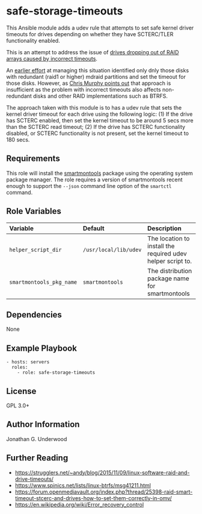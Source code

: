 safe-storage-timeouts
=====================

This Ansible module adds a udev rule that attempts to set safe kernel driver timeouts for drives depending on whether they have SCTERC/TLER functionality enabled.

This is an attempt to address the issue of [drives dropping out of RAID arrays caused by incorrect timeouts](https://strugglers.net/~andy/blog/2015/11/09/linux-software-raid-and-drive-timeouts/).

An [earlier effort](https://github.com/jonathanunderwood/mdraid-safe-timeouts) at managing this situation identified only dnly those disks with redundant (raid1 or higher) mdraid partitions and set the timeout for those disks. However, as [Chris Murphy points out](https://www.spinics.net/lists/raid/msg60784.html) that approach is insufficient as the problem with incorrect timeouts also affects non-redundant disks and other RAID implementations such as BTRFS.

The approach taken with this module is to has a udev rule that sets the kernel driver timeout for each drive using the following logic: (1) If the drive has SCTERC enabled, then set the kernel timeout to be around 5 secs more than the SCTERC read timeout; (2) If the drive has SCTERC functionality disabled, or SCTERC functionality is not present, set the kernel timeout to 180 secs.


Requirements
------------

This role will install the [smartmontools](https://www.smartmontools.org/) package using the operating system package manager. The role requires a version of smartmontools recent enough to support the `--json` command line option of the `smartctl` command.


Role Variables
--------------

| Variable                 | Default               | Description                                                 |
| :--                      | :--                   | :--                                                         |
| `helper_script_dir`      | `/usr/local/lib/udev` | The location to install the required udev helper script to. |
| `smartmontools_pkg_name` | `smartmontools`       | The distribution package name for smartmontools             |


Dependencies
------------

None

Example Playbook
----------------

    - hosts: servers
      roles:
        - role: safe-storage-timeouts


License
-------

GPL 3.0+

Author Information
------------------

Jonathan G. Underwood

Further Reading
---------------

- https://strugglers.net/~andy/blog/2015/11/09/linux-software-raid-and-drive-timeouts/
- https://www.spinics.net/lists/linux-btrfs/msg41211.html
- https://forum.openmediavault.org/index.php?thread/25398-raid-smart-timeout-stcerc-and-drives-how-to-set-them-correctly-in-omv/
- https://en.wikipedia.org/wiki/Error_recovery_control

